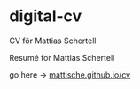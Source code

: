 # digital-cv
CV för Mattias Schertell

Resumé for Mattias Schertell


go here -> [mattische.github.io/cv](mattische.github.io/cv)
